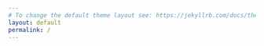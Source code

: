 ```yaml
---
# To change the default theme layout see: https://jekyllrb.com/docs/themes/#overriding-theme-defaults
layout: default
permalink: /
---
```

